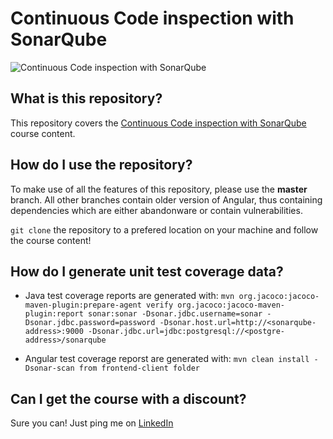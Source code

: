 # Continuous Code inspection with SonarQube
![Continuous Code inspection with SonarQube](https://github.com/WhiteLord/sonar-jenkins/blob/master/Continuous-code-inspection-with-sonarqube.png?raw=true)

## What is this repository?
This repository covers the [Continuous Code inspection with SonarQube](https://www.udemy.com/course/continuous-code-inspection-with-sonarqube) course content.

## How do I use the repository?
To make use of all the features of this repository, please use the **master** branch.
All other branches contain older version of Angular, thus containing dependencies which are either abandonware or contain vulnerabilities.

`git clone` the repository to a prefered location on your machine and follow the course content!

## How do I generate unit test coverage data? 

- Java test coverage reports are generated with: 
` mvn org.jacoco:jacoco-maven-plugin:prepare-agent verify org.jacoco:jacoco-maven-plugin:report sonar:sonar -Dsonar.jdbc.username=sonar -Dsonar.jdbc.password=password -Dsonar.host.url=http://<sonarqube-address>:9000 -Dsonar.jdbc.url=jdbc:postgresql://<postgre-address>/sonarqube `

- Angular test coverage reporst are generated with:
`mvn clean install -Dsonar-scan from frontend-client folder`

## Can I get the course with a discount?
Sure you can! Just ping me on [LinkedIn](https://www.linkedin.com/in/georgi-spasov-/)